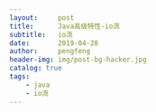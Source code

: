 ```yaml
---
layout:     post
title:      Java高级特性-io流
subtitle:   io流
date:       2019-04-28
author:     pengfeng
header-img: img/post-bg-hacker.jpg
catalog: true
tags:
    - java
    - io流
---
```


